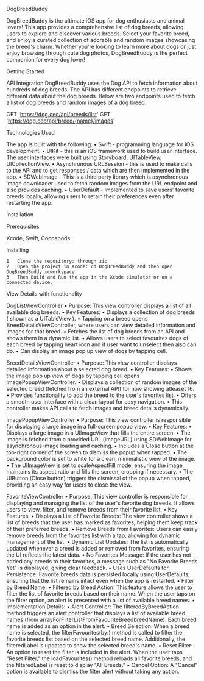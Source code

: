 
DogBreedBuddy

DogBreedBuddy is the ultimate iOS app for dog enthusiasts and animal lovers! This app provides a comprehensive list of dog breeds, allowing users to explore and discover various breeds. 
Select your favorite breed, and enjoy a curated collection of adorable and random images showcasing the breed's charm.
Whether you're looking to learn more about dogs or just enjoy browsing through cute dog photos, DogBreedBuddy is the perfect companion for every dog lover!

Getting Started

API Integration
DogBreedBuddy uses the Dog API to fetch information about hundreds of dog breeds. The API has different endpoints to retrieve different data about the dog breeds. Below are two endpoints used to fetch a list of dog breeds and random images of a dog breed.

GET 'https://dog.ceo/api/breeds/list' 
GET 'https://dog.ceo/api/breed/{name}/images'

Technologies Used

The app is built with the following:
	•	Swift - programming language for iOS development.
	•	UIKit - this is an iOS framework used to build user interface. The user interfaces were built using Storyboard, UITableView, UICollectionView.
	•	Asynchronous URLSession - this is used to make calls to the API and to get responses / data which are then implemented in the app.
	•	SDWebImage - This is a third party library which is asynchronous image downloader used to fetch random images from the URL endpoint and also provides caching.
	•	UserDefault -  Implemented to save users' favorite breeds locally, allowing users to retain their preferences even after restarting the app.


Installation

Prerequisites

Xcode, Swift, Cocoapods

Installing

	1	Clone the repository: through zip
	2	Open the project in Xcode: cd DogBreedBuddy and then open DogBreedBuddy.xcworkspace
	3	Then Build and Run the app in the Xcode simulator or on a connected device.


View Details with functionality 

DogListViewController
	•	Purpose: This view controller displays a list of all available dog breeds.
	•	Key Features:
	•	Displays a collection of dog breeds ( shown as a UITableView ).
	•	Tapping on a breed opens BreedDetailsViewController, where users can view detailed information and images for that breed.
	•	Fetches the list of dog breeds from an API and shows them in a dynamic list.
	•	Allows users to select favourites dogs of each breed by tapping heart icon and if user want to unselect then also can do.
	•	Can display an image pop up view of dogs by tapping cell.


BreedDetailsViewController
	•	Purpose: This view controller displays detailed information about a selected dog breed.
	•	Key Features:
	•	Shows the image pop up view of dogs by tapping cell opens ImagePopupViewController.
	•	Displays a collection of random images of the selected breed (fetched from an external API) for now showing atleaset 16.
	•	Provides functionality to add the breed to the user's favorites list.
	•	Offers a smooth user interface with a clean layout for easy navigation.
	•	This controller makes API calls to fetch images and breed details dynamically.

ImagePopupViewController
	•	Purpose: This view controller is responsible for displaying a large image in a full-screen popup view.
	•	Key Features:
	•	Displays a large image in a UIImageView that fills the entire screen.
	•	The image is fetched from a provided URL (imageURL) using SDWebImage for asynchronous image loading and caching.
	•	Includes a Close button at the top-right corner of the screen to dismiss the popup when tapped.
	•	The background color is set to white for a clean, minimalistic view of the image.
	•	The UIImageView is set to scaleAspectFill mode, ensuring the image maintains its aspect ratio and fills the screen, cropping if necessary.
	•	The UIButton (Close button) triggers the dismissal of the popup when tapped, providing an easy way for users to close the view.

FavoriteViewController
	•	Purpose: This view controller is responsible for displaying and managing the list of the user's favorite dog breeds. It allows users to view, filter, and remove breeds from their favorite list.
	•	Key Features:
	•	Displays a List of Favorite Breeds: The view controller shows a list of breeds that the user has marked as favorites, helping them keep track of their preferred breeds.
	•	Remove Breeds from Favorites: Users can easily remove breeds from the favorites list with a tap, allowing for dynamic management of the list.
	•	Dynamic List Updates: The list is automatically updated whenever a breed is added or removed from favorites, ensuring the UI reflects the latest data.
	•	No Favorites Message: If the user has not added any breeds to their favorites, a message such as "No Favorite Breeds Yet" is displayed, giving clear feedback.
	•	Uses UserDefaults for Persistence: Favorite breeds data is persisted locally using UserDefaults, ensuring that the list remains intact even when the app is restarted.
	•	Filter by Breed Name:
	•	Filtered by Breed Action: This feature allows the user to filter the list of favorite breeds based on their name. When the user taps on the filter option, an alert is presented with a list of available breed names.
	•	Implementation Details:
	•	Alert Controller: The filteredByBreedAction method triggers an alert controller that displays a list of available breed names (from arrayForFilterListFromFavouriteBreedbreedName). Each breed name is added as an option in the alert.
	•	Breed Selection: When a breed name is selected, the filterFavourites(by:) method is called to filter the favorite breeds list based on the selected breed name. Additionally, the filteredLabel is updated to show the selected breed's name.
	•	Reset Filter: An option to reset the filter is included in the alert. When the user taps "Reset Filter," the loadFavourites() method reloads all favorite breeds, and the filteredLabel is reset to display "All Breeds."
	•	Cancel Option: A "Cancel" option is available to dismiss the filter alert without taking any action.

